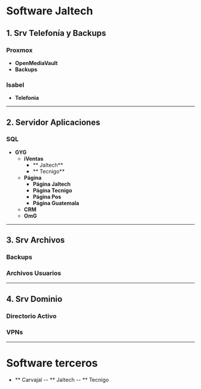# Software Jaltech

## 1. Srv Telefonía y Backups

### **Proxmox**
- **OpenMediaVault**
- **Backups**

### **Isabel**
- **Telefonia**



---

## 2. Servidor Aplicaciones

### SQL
- **GYG**
  - **iVentas**
    - ** Jaltech**
    - ** Tecnigo**
  - **Página**
    - **Página Jaltech**
    - **Página Tecnigo**
    - **Página Pos**
    - **Página Guatemala**
  - **CRM**
  - **OmG**

---

## 3. Srv Archivos

### Backups
### Archivos Usuarios

---

## 4. Srv Dominio

### Directorio Activo
### VPNs

----
# Software terceros
- ** Carvajal
    -- ** Jaltech
    -- ** Tecnigo


